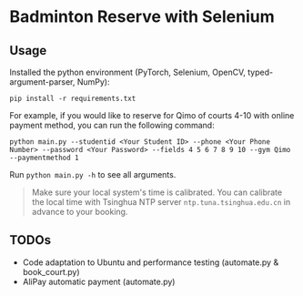 # Badminton Reserve with Selenium

## Usage

Installed the python environment (PyTorch, Selenium, OpenCV, typed-argument-parser, NumPy):

```shell
pip install -r requirements.txt
```

For example, if you would like to reserve for Qimo of courts 4-10 with online payment method, you can run the following command:

```shell
python main.py --studentid <Your Student ID> --phone <Your Phone Number> --password <Your Password> --fields 4 5 6 7 8 9 10 --gym Qimo --paymentmethod 1
```

Run `python main.py -h` to see all arguments.

> Make sure your local system's time is calibrated. You can calibrate the local time with Tsinghua NTP server `ntp.tuna.tsinghua.edu.cn` in advance to your booking.

## TODOs

- Code adaptation to Ubuntu and performance testing (automate.py & book_court.py)
- AliPay automatic payment (automate.py)
